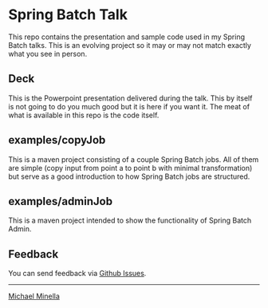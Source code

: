 # Spring Batch Talk

This repo contains the presentation and sample code used in my Spring Batch talks.  This is an evolving project so it may or may not match exactly what you see in person.

## Deck

This is the Powerpoint presentation delivered during the talk.  This by itself is not going to do you much good but it is here if you want it.  The meat of what is available in this repo is the code itself.

## examples/copyJob

This is a maven project consisting of a couple Spring Batch jobs.  All of them are simple (copy input from point a to point b with minimal transformation) but serve as a good introduction to how Spring Batch jobs are structured.

## examples/adminJob

This is a maven project intended to show the functionality of Spring Batch Admin.

Feedback
--------

You can send feedback via [Github Issues](https://github.com/mminella/Spring-Batch-Talk/issues).

-----

[Michael Minella](http://www.michaelminella.com)
